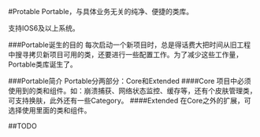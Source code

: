 #Protable
Portable，与具体业务无关的纯净、便捷的类库。

支持IOS6及以上系统。

###Portable诞生的目的
每次启动一个新项目时，总是得话费大把时间从旧工程中搜寻拷贝新项目可用的类，还要进行一些配置工作。为了减少这些工作量，Portable类库诞生了。

###Portable简介
Portable分两部分：Core和Extended
####Core 
项目中必须使用到的类和组件。如：崩溃捕获、网络状态监控、缓存等，还有个皮肤管理类，可支持换肤，此外还有一些Category。
####Extended
在Core之外的扩展，可选择使用里面的类和组件。



##TODO

